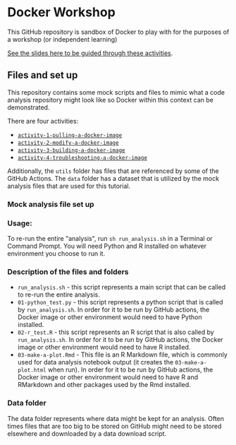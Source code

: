 # Docker Workshop

This GitHub repository is sandbox of Docker to play with for the purposes of a workshop (or independent learning)

[See the slides here to be guided through these activities](https://docs.google.com/presentation/d/1_SEn8VChlf8Iu1HglIvLrIykhfyIEXycIuWVLx5fKLA/edit#slide=id.g2ebd8828116_0_779).

## Files and set up

This repository contains some mock scripts and files to mimic what a code analysis repository might look like so Docker within this context can be demonstrated.

There are four activities:  

- [`activity-1-pulling-a-docker-image`](https://hutchdatascience.org/containers-for-scientists-sandbox/activity-1-instructions.html)
- [`activity-2-modify-a-docker-image`](https://hutchdatascience.org/containers-for-scientists-sandbox/activity-2-instructions.html)
- [`activity-3-building-a-docker-image`](https://hutchdatascience.org/containers-for-scientists-sandbox/activity-3-instructions.html)
- [`activity-4-troubleshooting-a-docker-image`](https://hutchdatascience.org/containers-for-scientists-sandbox/activity-4-instructions.html)


Additionally, the `utils` folder has files that are referenced by some of the GitHub Actions. The `data` folder has a dataset that is utilized by the mock analysis files that are used for this tutorial.

### Mock analysis file set up

### Usage:

To re-run the entire "analysis", run `sh run_analysis.sh` in a Terminal or Command Prompt. You will need Python and R installed on whatever environment you choose to run it.

### Description of the files and folders

- `run_analysis.sh` - this script represents a main script that can be called to re-run the entire analysis.
- `01-python_test.py` - this script represents a python script that is called by `run_analysis.sh`. In order for it to be run by GitHub actions, the Docker image or other environment would need to have Python installed.
- `02-r_test.R` - this script represents an R script that is also called by `run_analysis.sh`. In order for it to be run by GitHub actions, the Docker image or other environment would need to have R installed.
- `03-make-a-plot.Rmd` - This file is an R Markdown file, which is commonly used for data analysis notebook output (it creates the `03-make-a-plot.html` when run). In order for it to be run by GitHub actions, the Docker image or other environment would need to have R and RMarkdown and other packages used by the Rmd installed.

### Data folder

The data folder represents where data might be kept for an analysis. Often times files that are too big to be stored on GitHub might need to be stored elsewhere and downloaded by a data download script.
